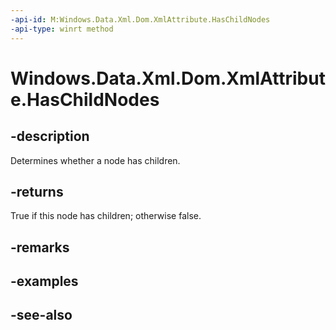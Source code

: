 ```yaml
---
-api-id: M:Windows.Data.Xml.Dom.XmlAttribute.HasChildNodes
-api-type: winrt method
---
```


<!-- Method syntax
public bool HasChildNodes()
-->

# Windows.Data.Xml.Dom.XmlAttribute.HasChildNodes

## -description
Determines whether a node has children.

## -returns
True if this node has children; otherwise false.

## -remarks

## -examples

## -see-also
